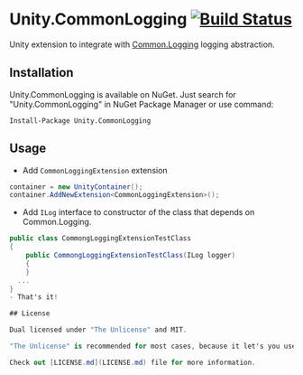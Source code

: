 # Unity.CommonLogging [![Build Status](https://travis-ci.com/mikecud/Unity.CommonLogging.svg?branch=master)](https://travis-ci.com/mikecud/Unity.CommonLogging)

Unity extension to integrate with [Common.Logging](https://github.com/net-commons/common-logging) logging abstraction.

## Installation

Unity.CommonLogging is available on NuGet. Just search for "Unity.CommonLogging" in NuGet Package Manager or use command:
```
Install-Package Unity.CommonLogging
```

## Usage

- Add `CommonLoggingExtension` extension

```C#
container = new UnityContainer();
container.AddNewExtension<CommonLoggingExtension>();
```
- Add `ILog` interface to constructor of the class that depends on Common.Logging.

```C#
public class CommongLoggingExtensionTestClass
{
    public CommongLoggingExtensionTestClass(ILog logger)
    {
    }
  ...
}
- That's it!

## License

Dual licensed under "The Unlicense" and MIT. 

"The Unlicense" is recommended for most cases, because it let's you use DynamicWhereBuilder with no restrictions under no conditions. If "The Unlicense" is for some reason not suitable for you, take it under MIT license. 

Check out [LICENSE.md](LICENSE.md) file for more information.